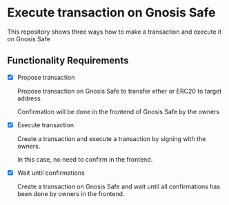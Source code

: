 # Execute transaction on Gnosis Safe

This repository shows three ways how to make a transaction and execute it on Gnosis Safe

## Functionality Requirements

- [x] Propose transaction

  Propose transaction on Gnosis Safe to transfer ether or ERC20 to target address.

  Confirmation will be done in the frontend of Gnosis Safe by the owners

- [x] Execute transaction

  Create a transaction and execute a transaction by signing with the owners.

  In this case, no need to confirm in the frontend.

- [x] Wait until confirmations

  Create a transaction on Gnosis Safe and wait until all confirmations has been done by owners in the frontend.

